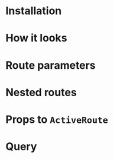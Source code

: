 # Installation

# How it looks

# Route parameters

# Nested routes

# Props to `ActiveRoute`

# Query 